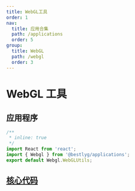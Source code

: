 ```yaml
---
title: WebGL工具
order: 1
nav:
  title: 应用合集
  path: /applications
  order: 5
group:
  title: WebGL
  path: /webgl
  order: 3
---
```


# WebGL 工具

## 应用程序

```jsx
/**
 * inline: true
 */
import React from 'react';
import { Webgl } from '@bestlyg/applications';
export default Webgl.WebGLUtils;
```

## [核心代码](https://gitee.com/bestlyg/bestlyg/tree/master/packages/applications/src/webgl/WebGLUtils.tsx)
